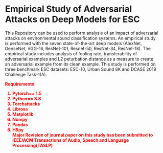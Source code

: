 # Empirical Study of Adversarial Attacks on Deep Models for ESC
This Repository can be used to perform analysis of an impact of adversarial attacks on environmental sound classification systems. An empirical study is performed with the seven state-of-the-art deep models (AlexNet, DenseNet, VGG-16, ResNet-101, Resnet-50, ResNet-34, ResNet-18). 
The empirical study includes analysis of fooling rate, transferability of adversarial examples and L2 peturbation distance as a measure to create an adversarial example from its clean example. This study is performed on three benchmark ESC datasets: ESC-10, Urban Sound 8K and DCASE 2019 Challenge Task-1(A).

<b><font color="red">Requirements: <br>
1. Pytorch== 1.5<br>
2. Python== 3.8 <br>
3. Torchattacks
4. Librosa
5. Matplotlib 
6. Numpy 
7. Pandas 
8. H5py <br>
Major Revision of journal paper on this study has been submitted to IEEE/ACM Transactions of Audio, Speech and Language Processing(TASLP)


